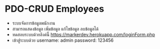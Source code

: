 # PDO-CRUD Employees 

- ระบบจัดการข้อมูลพนักงาน
- สามารถแสดงข้อมูล เพิ่มข้อมูล แก้ไขข้อมูล ลบข้อมูลได้
- ทดสอบระบบด้วยลิงค์นี้ https://markerdev.herokuapp.com/loginForm.php
- เข้าสู่ระบบด้วย username: admin password: 123456

